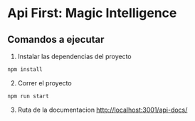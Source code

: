 # Api First: Magic Intelligence

## Comandos a ejecutar
1. Instalar las dependencias del proyecto
``` bash
npm install
```

2. Correr el proyecto
``` bash
npm run start
```

3. Ruta de la documentacion
<a href="http://localhost:3001/api-docs/">http://localhost:3001/api-docs/</a>
